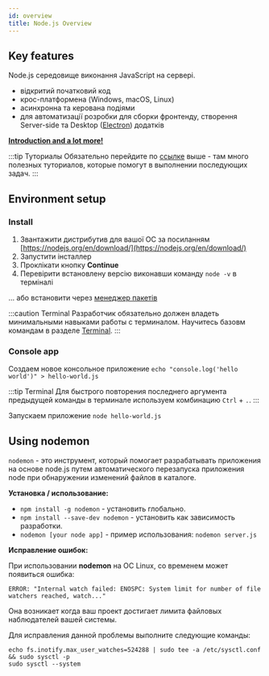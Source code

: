 ```yaml
---
id: overview
title: Node.js Overview
---
```


## Key features

Node.js середовище виконання JavaScript на сервері.

* відкритий початковий код
* крос-платформена \(Windows, macOS, Linux\)
* асинхронна та керована подіями
* для автоматизації розробки для сборки фронтенду, створення Server-side та Desktop ([Electron](https://www.electronjs.org/)) додатків

**[Introduction and a lot more!](https://nodejs.dev/learn)**

:::tip Туториалы
Обязательно перейдите по [ссылке](https://nodejs.dev/learn) выше - там много полезных туториалов, которые помогут в выполнении последующих задач. 
:::

## Environment setup

### Install

1. Звантажити дистрибутив для вашої ОС за посиланням [https://nodejs.org/en/download/](https://nodejs.org/en/download/)
2. Запустити інсталлер 
3. Проклікати кнопку **Continue**
4. Перевірити встановлену версію виконавши команду `node -v` в терміналі

... або встановити через [менеджер пакетів](https://nodejs.org/en/download/package-manager/)

:::caution Terminal
Разработчик обязательно должен владеть минимальными навыками работы с терминалом. Научитесь базовм командам в разделе [Terminal](../terminal.md). 
:::

### Console app

Создаем новое консольное приложение `echo "console.log('hello world')" > hello-world.js`

:::tip Terminal
Для быстрого повторения последнего аргумента предыдущей команды в терминале используем комбинацию `Ctrl` + `.`.
:::

Запускаем приложение `node hello-world.js`

## Using nodemon
`nodemon` - это инструмент, который помогает разрабатывать приложения на основе node.js путем автоматического перезапуска приложения node при обнаружении изменений файлов в каталоге.

**Установка / использование:**

* `npm install -g nodemon` - установить глобально.
* `npm install --save-dev nodemon` - установить как зависимость разработки.
* `nodemon [your node app]` - пример использования: `nodemon server.js`

**Исправление ошибок:**

При использовании **nodemon** на ОС Linux, со временем может появиться ошибка: 
```
ERROR: "Internal watch failed: ENOSPC: System limit for number of file watchers reached, watch..."
```
Она возникает когда ваш проект достигает лимита файловых наблюдателей вашей системы.

Для исправления данной проблемы выполните следующие команды:
```
echo fs.inotify.max_user_watches=524288 | sudo tee -a /etc/sysctl.conf && sudo sysctl -p
sudo sysctl --system
```
